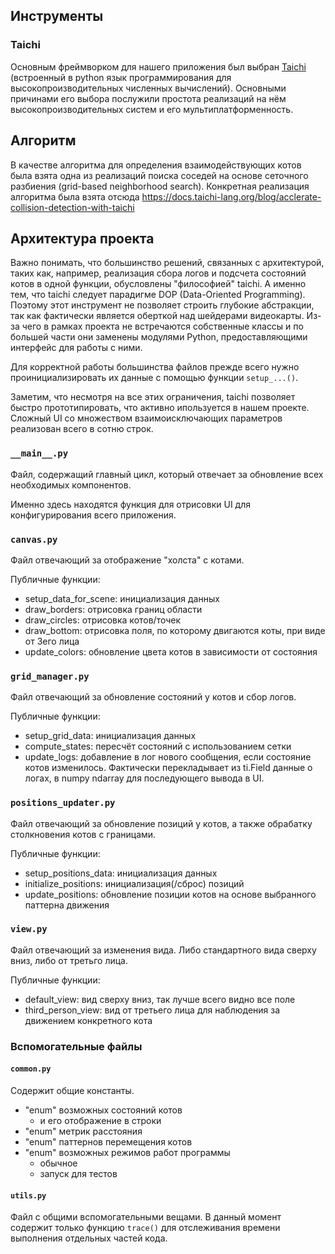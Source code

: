 ## Инструменты
### Taichi
Основным фреймворком для нашего приложения был выбран [Taichi](https://www.taichi-lang.org/) (встроенный в python язык программирования для высокопроизводительных численных вычислений). Основными причинами его выбора послужили простота реализаций на нём высокопроизводительных систем и его мультиплатформенность.

## Алгоритм

В качестве алгоритма для определения взаимодействующих котов была взята одна из реализаций поиска соседей на основе сеточного разбиения (grid-based neighborhood search). Конкретная реализация алгоритма была взята отсюда https://docs.taichi-lang.org/blog/acclerate-collision-detection-with-taichi


## Архитектура проекта
Важно понимать, что большинство решений, связанных с архитектурой, таких как, например, реализация сбора логов и подсчета состояний котов в одной функции, обусловлены "философией" taichi. А именно тем, что taichi следует парадигме DOP (Data-Oriented Programming). Поэтому этот инструмент не позволяет строить глубокие абстракции, так как фактически является оберткой над шейдерами видеокарты. Из-за чего в рамках проекта не встречаются собственные классы и по большей части они заменены модулями Python, предоставляющими интерфейс для работы с ними.

Для корректной работы большинства файлов прежде всего нужно проинициализировать их данные с помощью функции `setup_...()`.

Заметим, что несмотря на все этих ограничения, taichi позволяет быстро прототипировать, что активно ипользуется в нашем проекте. Сложный UI со множеством взаимоисключающих параметров реализован всего в сотню строк.

### `__main__.py`

Файл, содержащий главный цикл, который отвечает за обновление всех необходимых компонентов.

Именно здесь находятся функция для отрисовки UI для конфигурирования всего приложения.

### `canvas.py`
Файл отвечающий за отображение "холста" с котами.

Публичные функции:
- setup_data_for_scene: инициализация данных
- draw_borders: отрисовка границ области
- draw_circles: отрисовка котов/точек
- draw_bottom: отрисовка поля, по которому двигаются коты, при виде от 3его лица
- update_colors: обновление цвета котов в зависимости от состояния


### `grid_manager.py`
Файл отвечающий за обновление состояний у котов и сбор логов.

Публичные функции:
- setup_grid_data: инициализация данных
- compute_states: пересчёт состояний с использованием сетки
- update_logs: добавление в лог нового сообщения, если состояние котов изменилось. Фактически перекладывает из ti.Field данные о логах, в numpy ndarray для последующего вывода в UI.

### `positions_updater.py`
Файл отвечающий за обновление позиций у котов, а также обрабатку столкновения котов с границами.

Публичные функции:
- setup_positions_data: инициализация данных
- initialize_positions: инициализация(/сброс) позиций
- update_positions: обновление позиции котов на основе выбранного паттерна движения

### `view.py`
Файл отвечающий за изменения вида. Либо стандартного вида сверху вниз, либо от третьго лица.

Публичные функции:
- default_view: вид сверху вниз, так лучше всего видно все поле
- third_person_view: вид от третьего лица для наблюдения за движением конкретного кота

### Вспомогательные файлы
#### `common.py`
Содержит общие константы.
- "enum" возможных состояний котов
	- и его отображение в строки
- "enum" метрик расстояния
- "enum" паттернов перемещения котов
- "enum" возможных режимов работ программы
	- обычное
	- запуск для тестов

#### `utils.py`
Файл с общими вспомогательными вещами. В данный момент содержит только функцию `trace()` для отслеживания времени выполнения отдельных частей кода.
